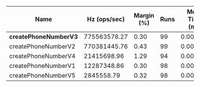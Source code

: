 
| Name                   | Hz (ops/sec) | Margin (%) | Runs | Mean Time (ms) | Deviation (ms) |
|------------------------|--------------|------------|------|-----------------|----------------|
|**createPhoneNumberV3**|775563578.27|0.30|99|0.000000|0.000000|
|createPhoneNumberV2|770381445.76|0.43|99|0.000000|0.000000|
|createPhoneNumberV4|21415698.96|1.29|94|0.000000|0.000000|
|createPhoneNumberV1|12287348.86|0.30|98|0.000000|0.000000|
|createPhoneNumberV5|2845558.79|0.32|98|0.000000|0.000000|
